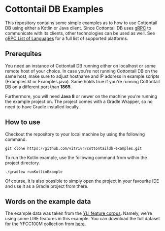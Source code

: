 # Cottontail DB Examples

This repository contains some simple examples as to how to use Cottontail DB using either a Kotlin or Java client. Since Cottontail DB uses [gRPC](https://grpc.io/) to communicate with its clients, other technologies can be used as well. See [gRPC List of Languages](https://grpc.io/docs/languages/) for a full list of supported platforms.

## Prerequites

You need an instance of Cottontail DB running either on localhost or some remote host of your choice. In case you're not running Cottontail DB on the same host, make sure to adjust hostname and IP address in example scripts (Examples.kt or Examples.java). Same holds true if you're running Cottontail DB on a different port than **1865**.

Furthermore, you will need **Java 8** or newer on the machine you're running the example project on. The project comes with a Gradle Wrapper, so no need to have Gradle installed locally.

## How to use

Checkout the repository to your local machine by using the following command.

``git clone https://github.com/vitrivr/cottontaildb-examples.git``

To run the Kotlin example, use the following command from within the project directory.

``./gradlew runKotlinExample`` 

Of course, it is also possible to simply open the project in your favourite IDE and use it as a Gradle project from there.

## Words on the example data

The example data was taken from the [YLI feature corpus](https://multimediacommons.wordpress.com/features/). Namely, we're using some LIRE features in this example. You can download the full dataset for the YFCC100M collection from [here](http://multimedia-commons.s3-website-us-west-2.amazonaws.com/).